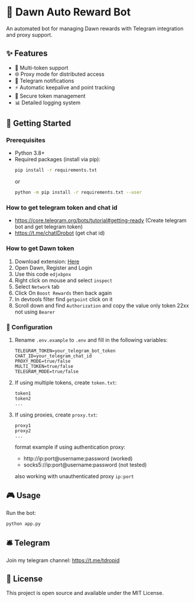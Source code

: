 # 🤖 Dawn Auto Reward Bot

An automated bot for managing Dawn rewards with Telegram integration and proxy support.

## ✨ Features

- 🔄 Multi-token support
- 🌐 Proxy mode for distributed access
- 📱 Telegram notifications
- ⚡ Automatic keepalive and point tracking
- 🔐 Secure token management
- 📊 Detailed logging system

## 🚀 Getting Started

### Prerequisites

- Python 3.8+
- Required packages (install via pip):
  ```bash
  pip install -r requirements.txt
  ``` 
  or
  ```bash
  python -m pip install -r requirements.txt --user
  ```

### How to get telegram token and chat id

- https://core.telegram.org/bots/tutorial#getting-ready (Create telegram bot and get telegram token)
- https://t.me/chatIDrobot (get chat id)

### How to get Dawn token
1. Download extension: [Here](https://chromewebstore.google.com/detail/dawn-validator-chrome-ext/fpdkjdnhkakefebpekbdhillbhonfjjp?authuser=0&hl=en)
2. Open Dawn, Register and Login
3. Use this code `edjxbpnx`
4. Right click on mouse and select `inspect`
5. Select `Network` tab
6. Click On `Boost Rewards` then back again
7. In devtools filter find `getpoint` click on it
8. Scroll down and find `Authorization` and copy the value only token 22xx not using `Bearer`

### 🔧 Configuration

1. Rename `.env.example` to `.env` and fill in the following variables:
   ```
   TELEGRAM_TOKEN=your_telegram_bot_token
   CHAT_ID=your_telegram_chat_id
   PROXY_MODE=true/false
   MULTI_TOKEN=true/false
   TELEGRAM_MODE=true/false
   ```

2. If using multiple tokens, create `token.txt`:
   ```
   token1
   token2
   ...
   ```

3. If using proxies, create `proxy.txt`:
   ```
   proxy1
   proxy2
   ...
   ```
   format example if using authentication proxy:
   - http://ip:port@username:password (worked)
   - socks5://ip:port@username:password (not tested)

   also working with unauthenticated proxy `ip:port`

## 🎮 Usage

Run the bot: 
```bash
python app.py
```
## 🛎️ Telegram
Join my telegram channel: https://t.me/tdropid

## 📄 License

This project is open source and available under the MIT License.